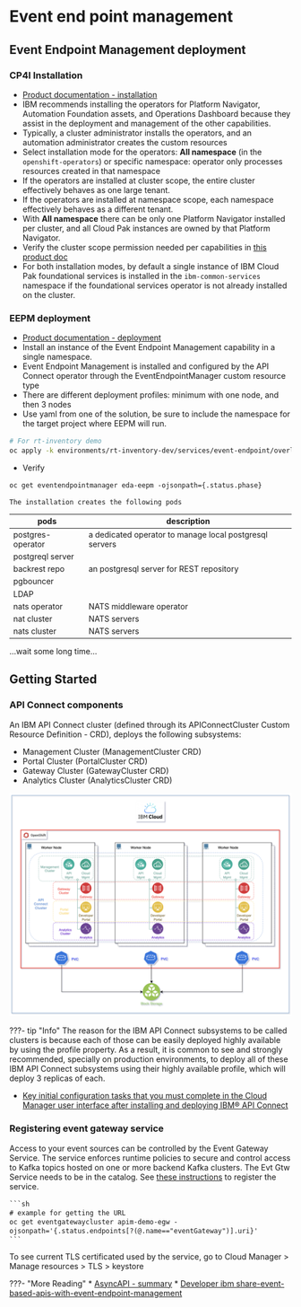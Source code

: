 # Event end point management


## Event Endpoint Management deployment

### CP4I Installation

* [Product documentation - installation](https://www.ibm.com/docs/en/SSGT7J_21.4/install/install.html)
* IBM recommends installing the operators for Platform Navigator, Automation Foundation assets, and Operations Dashboard because they assist in the deployment and management of the other capabilities.
* Typically, a cluster administrator installs the operators, and an automation administrator creates the custom resources
* Select installation mode for the operators: **All namespace** (in the `openshift-operators`) or specific namespace: operator only processes resources created in that namespace
* If the operators are installed at cluster scope, the entire cluster effectively behaves as one large tenant.
* If the operators are installed at namespace scope, each namespace effectively behaves as a different tenant.
* With **All namespace** there can be only one Platform Navigator installed per cluster, and all Cloud Pak instances are owned by that Platform Navigator.
* Verify the cluster scope permission needed per capabilities in [this product doc](https://www.ibm.com/docs/en/cloud-paks/cp-integration/2021.4?topic=reference-cluster-scoped-permissions)
* For both installation modes, by default a single instance of IBM Cloud Pak foundational services is installed in the `ibm-common-services` namespace if the foundational services operator is not already installed on the cluster.

### EEPM deployment

* [Product documentation - deployment](https://www.ibm.com/docs/en/cloud-paks/cp-integration/2021.4?topic=capabilities-event-endpoint-management-deployment)
* Install an instance of the Event Endpoint Management capability in a single namespace.
* Event Endpoint Management is installed and configured by the API Connect operator through the EventEndpointManager custom resource type
* There are different deployment profiles: minimum with one node, and then 3 nodes 
* Use yaml from one of the solution, be sure to include the namespace for the target project where EEPM will run.

```sh
# For rt-inventory demo
oc apply -k environments/rt-inventory-dev/services/event-endpoint/overlays
```

* Verify

```
oc get eventendpointmanager eda-eepm -ojsonpath={.status.phase}
```

    The installation creates the following pods
    
| pods | description |
| ---  |  --- |
| postgres-operator| a dedicated operator to manage local postgresql servers |
| postgreql server | |
| backrest repo | an postgresql server for REST  repository |
| pgbouncer | |
| LDAP | | 
| nats operator | NATS middleware operator| 
| nat cluster | NATS servers |
| nats  cluster | NATS servers |

...wait some long time...

## Getting Started

### API Connect components

An IBM API Connect cluster (defined through its APIConnectCluster Custom Resource Definition - CRD), deploys the following subsystems:

* Management Cluster (ManagementCluster CRD)
* Portal Cluster (PortalCluster CRD)
* Gateway Cluster (GatewayCluster CRD)
* Analytics Cluster (AnalyticsCluster CRD)

![](./images/apic-subsystems.png)

???- tip "Info"
    The reason for the IBM API Connect subsystems to be called clusters is because each of those can be easily deployed highly available by using the profile property. As a result, it is common to see and strongly recommended, specially on production environments, to deploy all of these IBM API Connect subsystems using their highly available profile, which will deploy 3 replicas of each.

* [Key initial configuration tasks that you must complete in the Cloud Manager user interface after installing and deploying IBM® API Connect](https://www.ibm.com/docs/en/api-connect/10.0.x?topic=environment-cloud-manager-configuration-checklist)

### Registering event gateway service

Access to your event sources can be controlled by the Event Gateway Service. The service enforces runtime policies to secure and control access to Kafka topics hosted on one or more backend Kafka clusters.
The Evt Gtw Service needs to be in the catalog. See [these instructions](https://www.ibm.com/docs/en/cloud-paks/cp-integration/2021.4?topic=sources-registering-event-gateway-service) to register the service.

    ```sh
    # example for getting the URL
    oc get eventgatewaycluster apim-demo-egw -ojsonpath='{.status.endpoints[?(@.name=="eventGateway")].uri}'
    ```

To see current TLS certificated used by the service, go to Cloud Manager > Manage resources > TLS > keystore

???- "More Reading"
    * [AsyncAPI - summary](https://ibm-cloud-architecture.github.io/refarch-eda/patterns/api-mgt/#support-for-async-api)
    * [Developer ibm share-event-based-apis-with-event-endpoint-management](https://developer.ibm.com/patterns/share-event-based-apis-with-event-endpoint-management/?mhsrc=ibmsearch_a&mhq=event%20endpoint)